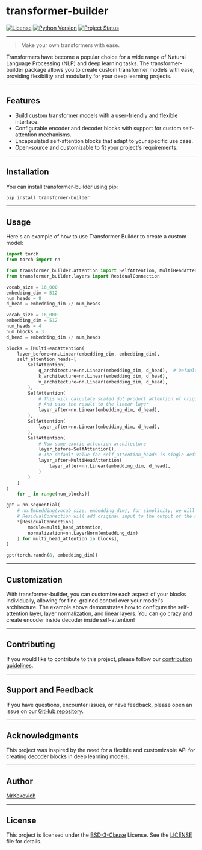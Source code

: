 # transformer-builder

[![License](https://img.shields.io/badge/license-BSD-blue.svg)](https://github.com/MrKekovich/transformer-builder/blob/master/LICENSE)
[![Python Version](https://img.shields.io/badge/python-3.9%2B-blue.svg)](https://www.python.org/downloads/)
[![Project Status](https://img.shields.io/badge/Project%20Status-pre--alpha-blue)](https://github.com/MrKekovich/transformer-builder/)

---

> Make your own transformers with ease.

Transformers have become a popular choice for a wide range of Natural Language Processing (NLP) and deep learning tasks.
The transformer-builder package allows you to create custom transformer models with ease, providing flexibility and
modularity for your deep learning projects.

---

## Features

- Build custom transformer models with a user-friendly and flexible interface.
- Configurable encoder and decoder blocks with support for custom self-attention mechanisms.
- Encapsulated self-attention blocks that adapt to your specific use case.
- Open-source and customizable to fit your project's requirements.

---

## Installation

You can install transformer-builder using pip:

```bash
pip install transformer-builder
```

---

## Usage

Here's an example of how to use Transformer Builder to create a custom model:

```python
import torch
from torch import nn

from transformer_builder.attention import SelfAttention, MultiHeadAttention
from transformer_builder.layers import ResidualConnection

vocab_size = 16_000
embedding_dim = 512
num_heads = 8
d_head = embedding_dim // num_heads

vocab_size = 16_000
embedding_dim = 512
num_heads = 4
num_blocks = 3
d_head = embedding_dim // num_heads

blocks = [MultiHeadAttention(
    layer_before=nn.Linear(embedding_dim, embedding_dim),
    self_attention_heads=[
        SelfAttention(
            q_architecture=nn.Linear(embedding_dim, d_head),  # Default: nn.Identity
            k_architecture=nn.Linear(embedding_dim, d_head),
            v_architecture=nn.Linear(embedding_dim, d_head),
        ),
        SelfAttention(
            # This will calculate scaled dot product attention of original inputs
            # And pass the result to the linear layer
            layer_after=nn.Linear(embedding_dim, d_head),
        ),
        SelfAttention(
            layer_after=nn.Linear(embedding_dim, d_head),
        ),
        SelfAttention(
            # Now some exotic attention architecture
            layer_before=SelfAttention(),
            # The default value for self_attention_heads is single default head
            layer_after=MultiHeadAttention(
                layer_after=nn.Linear(embedding_dim, d_head),
            )
        )
    ]
)
    for _ in range(num_blocks)]

gpt = nn.Sequential(
    # nn.Embedding(vocab_size, embedding_dim), for simplicity, we will use random embeddings
    # ResidualConnection will add original input to the output of the module and apply normalization
    *[ResidualConnection(
        module=multi_head_attention,
        normalization=nn.LayerNorm(embedding_dim)
    ) for multi_head_attention in blocks],
)

gpt(torch.randn(8, embedding_dim))

```

---

## Customization

With transformer-builder, you can customize each aspect of your blocks individually,
allowing for fine-grained control over your model's architecture.
The example above demonstrates how to configure the self-attention layer,
layer normalization, and linear layers.
You can go crazy and create encoder inside decoder inside self-attention!

---

## Contributing

If you would like to contribute to this project, please follow our
[contribution guidelines](https://github.com/MrKekovich/transformer-builder/blob/master/CONTRIBUTING.md).

---

## Support and Feedback

If you have questions, encounter issues, or have feedback, please open an issue on our
[GitHub repository](https://github.com/MrKekovich/transformer-builder).

---

## Acknowledgments

This project was inspired by the need for a flexible and customizable API for creating
decoder blocks in deep learning models.

---

## Author

[MrKekovich](https://github.com/MrKekovich)

---

## License

This project is licensed under the [BSD-3-Clause](https://opensource.org/license/bsd-3-clause/) License.
See the [LICENSE](https://github.com/MrKekovich/transformer-builder/blob/master/LICENSE) file for details.
